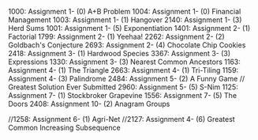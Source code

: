 1000: Assignment 1- (0) A+B Problem
1004: Assignment 1- (0) Financial Management 
1003: Assignment 1- (1) Hangover
2140: Assignment 1- (3) Herd Sums
1001: Assignment 1- (5) Exponentiation
1401: Assignment 2- (1) Factorial
1799: Assignment 2- (1) Yeehaa!
2262: Assignment 2- (2) Goldbach's Conjecture 
2693: Assignment 2- (4) Chocolate Chip Cookies 
2418: Assignment 3- (1) Hardwood Species
3367: Assignment 3- (3) Expressions
1330: Assignment 3- (3) Nearest Common Ancestors
1163: Assignment 4- (1) The Triangle
2663: Assignment 4- (1) Tri-Tiling
1159: Assignment 4- (3) Palindrome
2484: Assignment 5- (2) A Funny Game // Greatest Solution Ever Submitted
2960: Assignment 5- (5) S-Nim
1125: Assignment 7- (1) Stockbroker Grapevine
1556: Assignment 7- (5) The Doors
2408: Assignment 10- (2) Anagram Groups

//1258: Assignment 6- (1) Agri-Net
//2127: Assignment 4- (6) Greatest Common Increasing Subsequence
